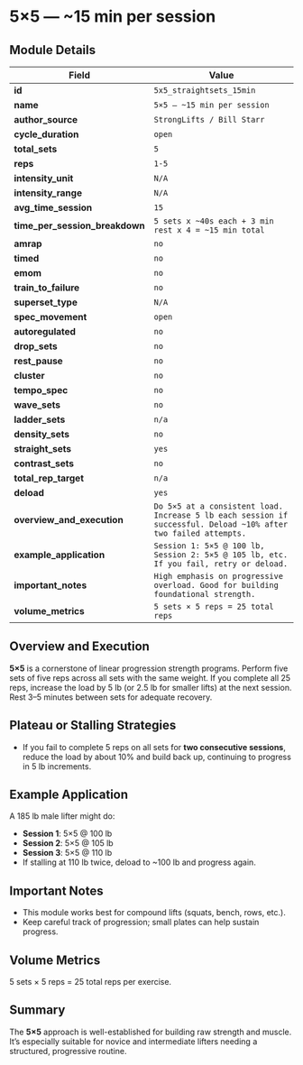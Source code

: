 # 5×5 — ~15 min per session

## Module Details

| Field                          | Value                                                                                                           |
| ------------------------------ | --------------------------------------------------------------------------------------------------------------- |
| **id**                         | `5x5_straightsets_15min`                                                                                        |
| **name**                       | `5×5 — ~15 min per session`                                                                                     |
| **author_source**              | `StrongLifts / Bill Starr`                                                                                      |
| **cycle_duration**             | `open`                                                                                                          |
| **total_sets**                 | `5`                                                                                                             |
| **reps**                       | `1-5`                                                                                                           |
| **intensity_unit**             | `N/A`                                                                                                           |
| **intensity_range**            | `N/A`                                                                                                           |
| **avg_time_session**           | `15`                                                                                                            |
| **time_per_session_breakdown** | `5 sets x ~40s each + 3 min rest x 4 = ~15 min total`                                                           |
| **amrap**                      | `no`                                                                                                            |
| **timed**                      | `no`                                                                                                            |
| **emom**                       | `no`                                                                                                            |
| **train_to_failure**           | `no`                                                                                                            |
| **superset_type**              | `N/A`                                                                                                           |
| **spec_movement**              | `open`                                                                                                          |
| **autoregulated**              | `no`                                                                                                            |
| **drop_sets**                  | `no`                                                                                                            |
| **rest_pause**                 | `no`                                                                                                            |
| **cluster**                    | `no`                                                                                                            |
| **tempo_spec**                 | `no`                                                                                                            |
| **wave_sets**                  | `no`                                                                                                            |
| **ladder_sets**                | `n/a`                                                                                                           |
| **density_sets**               | `no`                                                                                                            |
| **straight_sets**              | `yes`                                                                                                           |
| **contrast_sets**              | `no`                                                                                                            |
| **total_rep_target**           | `n/a`                                                                                                           |
| **deload**                     | `yes`                                                                                                           |
| **overview_and_execution**     | `Do 5×5 at a consistent load. Increase 5 lb each session if successful. Deload ~10% after two failed attempts.` |
| **example_application**        | `Session 1: 5×5 @ 100 lb, Session 2: 5×5 @ 105 lb, etc. If you fail, retry or deload.`                          |
| **important_notes**            | `High emphasis on progressive overload. Good for building foundational strength.`                               |
| **volume_metrics**             | `5 sets × 5 reps = 25 total reps`                                                                               |

## Overview and Execution

**5×5** is a cornerstone of linear progression strength programs. Perform five sets of five reps across all sets with the same weight. If you complete all 25 reps, increase the load by 5 lb (or 2.5 lb for smaller lifts) at the next session. Rest 3–5 minutes between sets for adequate recovery.

## Plateau or Stalling Strategies

- If you fail to complete 5 reps on all sets for **two consecutive sessions**, reduce the load by about 10% and build back up, continuing to progress in 5 lb increments.

## Example Application

A 185 lb male lifter might do:

- **Session 1**: 5×5 @ 100 lb
- **Session 2**: 5×5 @ 105 lb
- **Session 3**: 5×5 @ 110 lb
- If stalling at 110 lb twice, deload to ~100 lb and progress again.

## Important Notes

- This module works best for compound lifts (squats, bench, rows, etc.).
- Keep careful track of progression; small plates can help sustain progress.

## Volume Metrics

5 sets × 5 reps = 25 total reps per exercise.

## Summary

The **5×5** approach is well-established for building raw strength and muscle. It’s especially suitable for novice and intermediate lifters needing a structured, progressive routine.